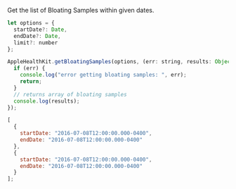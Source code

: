 Get the list of Bloating Samples within given dates.

```javascript
let options = {
  startDate?: Date,
  endDate?: Date,
  limit?: number
};
```

```javascript
AppleHealthKit.getBloatingSamples(options, (err: string, results: Object) => {
  if (err) {
    console.log("error getting bloating samples: ", err);
    return;
  }
  // returns array of bloating samples
  console.log(results);
});
```

```javascript
[
  {
    startDate: "2016-07-08T12:00:00.000-0400",
    endDate: "2016-07-08T12:00:00.000-0400"
  },
  {
    startDate: "2016-07-08T12:00:00.000-0400",
    endDate: "2016-07-08T12:00:00.000-0400"
  }
];
```
